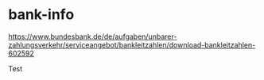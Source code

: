 # bank-info

https://www.bundesbank.de/de/aufgaben/unbarer-zahlungsverkehr/serviceangebot/bankleitzahlen/download-bankleitzahlen-602592

Test

